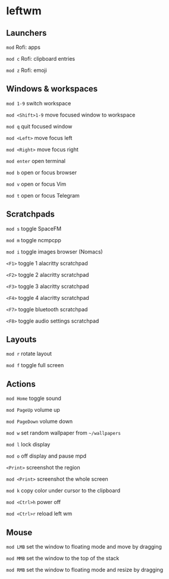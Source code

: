 # leftwm

## Launchers

`mod` Rofi: apps

`mod c` Rofi: clipboard entries

`mod z` Rofi: emoji

## Windows & workspaces

`mod 1-9` switch workspace

`mod <Shift>1-9` move focused window to workspace

`mod q` quit focused window

`mod <Left>` move focus left

`mod <Right>` move focus right

`mod enter` open terminal

`mod b` open or focus browser

`mod v` open or focus Vim

`mod t` open or focus Telegram

## Scratchpads

`mod s` toggle SpaceFM

`mod m` toggle ncmpcpp

`mod i` toggle images browser (Nomacs)

`<F1>` toggle 1 alacritty scratchpad

`<F2>` toggle 2 alacritty scratchpad

`<F3>` toggle 3 alacritty scratchpad

`<F4>` toggle 4 alacritty scratchpad

`<F7>` toggle bluetooth scratchpad

`<F8>` toggle audio settings scratchpad

## Layouts

`mod r` rotate layout

`mod f` toggle full screen

## Actions

`mod Home` toggle sound

`mod PageUp` volume up

`mod PageDown` volume down

`mod w` set random wallpaper from `~/wallpapers`

`mod l` lock display

`mod o` off display and pause mpd

`<Print>` screenshot the region

`mod <Print>` screenshot the whole screen

`mod k` copy color under cursor to the clipboard

`mod <Ctrl>h` power off

`mod <Ctrl>r` reload left wm

## Mouse

`mod LMB` set the window to floating mode and move by dragging

`mod MMB` set the window to the top of the stack

`mod RMB` set the window to floating mode and resize by dragging
